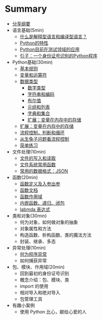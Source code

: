 # Summary

* [分享纲要](README.md)
* 语言基础(5min)
    * [什么是解释型语言和编译型语言？](./docs/语言基础/什么是解释性语言和编译型语言.md)
    * [Python的特性](./docs/语言基础/Python的特性.md)
    * [Python目前在测试领域的应用](./docs/语言基础/Python在测试领域的应用.md)
    * [引子：一个身份证号识别的Python程序](./docs/语言基础/一个身份证号识别的Python程序.md)
* Python基础(30min)
    * [基本规则](./docs/Python基础/基本规则.md)
    * [变量和运算符](./docs/Python基础/变量和运算符.md)
    * [数据类型](./docs/Python基础/数据类型/README.md)
        * [数字类型](./docs/Python基础/数据类型/数字类型.md)
        * [字符串和编码](./docs/Python基础//数据类型/字符串和编码.md)
        * [布尔值](./docs/Python基础//数据类型/布尔值.md)
        * [元组和列表](./docs/Python基础//数据类型/元组和列表.md)
        * [字典和集合](./docs/Python基础//数据类型/字典和集合.md)
        * [扩展：变量在内存中的存储](./docs/Python基础/扩展：变量在内存中的存储.md)
    * [扩展：变量在内存中的存储](./docs/Python基础/扩展：变量在内存中的存储.md)
    * [流程控制，判断和循环](./docs/Python基础//流程控制.md)
    * [从生兔子问题看流程控制](./docs/Python基础/生兔子问题.md)
    * [简单练习](./docs/Python基础/简单练习.md)
* 文件处理(10min)
    * [文件的写入和读取](./docs/文件处理/文件的写入和读取.md)
    * [文件系统常用函数](./docs/文件处理/文件系统常用函数.md)
    * [常用的数据格式：JSON](./docs/文件处理/常用的数据格式.md)
* 函数(20min)
    * [函数定义及入参出参](./docs/函数/函数定义及入参出参.md)
    * [函数文档](./docs/函数/函数文档.md)
    * [函数作用域](./docs/函数/函数作用域.md)
    * [内嵌函数、递归、闭包](./docs/函数/内嵌函数、递归、闭包.md)
    * [labmda 表达式](./docs/函数/lambda表达式.md)
* 类和对象(30min)
    * 何为对象，如何做对象的抽象
    * 对象属性和方法
    * 构造函数、析构函数、类的魔法方法
    * 封装、继承、多态
* 异常处理(10min)
    * [何为程序异常](./docs/异常处理/何为异常处理.md)
    * 如何捕获异常
* 包、模块、作用域(20min)
    * 回到最初的身份证号识别
    * 概念介绍：包、模块、类
    * import 的使用
    * 相对导入和绝对导入
    * 包管理工具
* 有趣小案例
    * 使用 Python 比心，献给心爱的人

